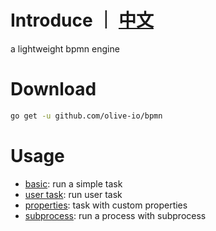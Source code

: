 # Introduce ｜ [中文](https://github.com/olive-io/bpmn/tree/main/README_ZH.md)
a lightweight bpmn engine

# Download
```bash
go get -u github.com/olive-io/bpmn
```

# Usage
- [basic](https://github.com/olive-io/bpmn/tree/main/examples/basic): run a simple task
- [user task](https://github.com/olive-io/bpmn/tree/main/examples/user_task): run user task
- [properties](https://github.com/olive-io/bpmn/tree/main/examples/properties): task with custom properties
- [subprocess](https://github.com/olive-io/bpmn/tree/main/examples/subprocess): run a process with subprocess